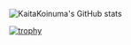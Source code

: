 ![KaitaKoinuma's GitHub stats](https://github-readme-stats.vercel.app/api?username=KaitaKoinuma&count_private=true&theme=tokyonight)
<!-- [![Top Langs](https://github-readme-stats.vercel.app/api/top-langs/?username=KaitaKoinuma&count_private=true&theme=tokyonight&layout=compact)](https://github.com/anuraghazra/github-readme-stats) -->
[![trophy](https://github-profile-trophy.vercel.app/?username=KaitaKoinuma&theme=tokyonight)](https://github.com/ryo-ma/github-profile-trophy)
